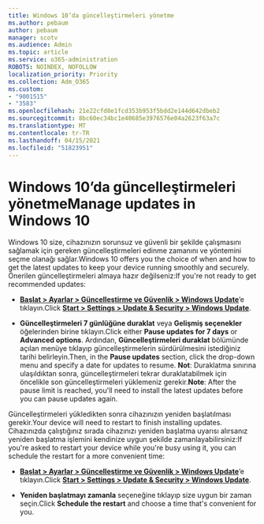 ```yaml
---
title: Windows 10’da güncelleştirmeleri yönetme
ms.author: pebaum
author: pebaum
manager: scotv
ms.audience: Admin
ms.topic: article
ms.service: o365-administration
ROBOTS: NOINDEX, NOFOLLOW
localization_priority: Priority
ms.collection: Adm_O365
ms.custom:
- "9001515"
- "3583"
ms.openlocfilehash: 21e22cfd8e1fcd353b953f5bdd2e144d642dbeb2
ms.sourcegitcommit: 8bc60ec34bc1e40685e3976576e04a2623f63a7c
ms.translationtype: MT
ms.contentlocale: tr-TR
ms.lasthandoff: 04/15/2021
ms.locfileid: "51823951"
---
```

# <a name="manage-updates-in-windows-10"></a><span data-ttu-id="f60ed-102">Windows 10’da güncelleştirmeleri yönetme</span><span class="sxs-lookup"><span data-stu-id="f60ed-102">Manage updates in Windows 10</span></span>

<span data-ttu-id="f60ed-103">Windows 10 size, cihazınızın sorunsuz ve güvenli bir şekilde çalışmasını sağlamak için gereken güncelleştirmeleri edinme zamanını ve yöntemini seçme olanağı sağlar.</span><span class="sxs-lookup"><span data-stu-id="f60ed-103">Windows 10 offers you the choice of when and how to get the latest updates to keep your device running smoothly and securely.</span></span> <span data-ttu-id="f60ed-104">Önerilen güncelleştirmeleri almaya hazır değilseniz:</span><span class="sxs-lookup"><span data-stu-id="f60ed-104">If you're not ready to get recommended updates:</span></span>

- <span data-ttu-id="f60ed-105">**[Başlat > Ayarlar > Güncelleştirme ve Güvenlik > Windows Update](ms-settings:windowsupdate)**’e tıklayın.</span><span class="sxs-lookup"><span data-stu-id="f60ed-105">Click **[Start > Settings > Update & Security > Windows Update](ms-settings:windowsupdate)**.</span></span>

- <span data-ttu-id="f60ed-106">**Güncelleştirmeleri 7 günlüğüne duraklat** veya **Gelişmiş seçenekler** öğelerinden birine tıklayın.</span><span class="sxs-lookup"><span data-stu-id="f60ed-106">Click either **Pause updates for 7 days** or **Advanced options**.</span></span> <span data-ttu-id="f60ed-107">Ardından, **Güncelleştirmeleri duraklat** bölümünde açılan menüye tıklayıp güncelleştirmelerin sürdürülmesini istediğiniz tarihi belirleyin.</span><span class="sxs-lookup"><span data-stu-id="f60ed-107">Then, in the **Pause updates** section, click the drop-down menu and specify a date for updates to resume.</span></span> <span data-ttu-id="f60ed-108">**Not**: Duraklatma sınırına ulaşıldıktan sonra, güncelleştirmeleri tekrar duraklatabilmek için öncelikle son güncelleştirmeleri yüklemeniz gerekir.</span><span class="sxs-lookup"><span data-stu-id="f60ed-108">**Note**: After the pause limit is reached, you'll need to install the latest updates before you can pause updates again.</span></span>

<span data-ttu-id="f60ed-109">Güncelleştirmeleri yükledikten sonra cihazınızın yeniden başlatılması gerekir.</span><span class="sxs-lookup"><span data-stu-id="f60ed-109">Your device will need to restart to finish installing updates.</span></span> <span data-ttu-id="f60ed-110">Cihazınızda çalıştığınız sırada cihazınızı yeniden başlatma uyarısı alırsanız yeniden başlatma işlemini kendinize uygun şekilde zamanlayabilirsiniz:</span><span class="sxs-lookup"><span data-stu-id="f60ed-110">If you're asked to restart your device while you're busy using it, you can schedule the restart for a more convenient time:</span></span>

- <span data-ttu-id="f60ed-111">**[Başlat > Ayarlar > Güncelleştirme ve Güvenlik > Windows Update](ms-settings:windowsupdate)**’e tıklayın.</span><span class="sxs-lookup"><span data-stu-id="f60ed-111">Click **[Start > Settings > Update & Security > Windows Update](ms-settings:windowsupdate)**.</span></span>

- <span data-ttu-id="f60ed-112">**Yeniden başlatmayı zamanla** seçeneğine tıklayıp size uygun bir zaman seçin.</span><span class="sxs-lookup"><span data-stu-id="f60ed-112">Click **Schedule the restart** and choose a time that's convenient for you.</span></span>
